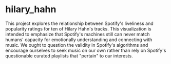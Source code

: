 # hilary_hahn

This project explores the relationship between Spotify's liveliness and popularity ratings for ten of Hilary Hahn's tracks. This visualization is intended to emphasize that Spotify's machines still can never match humans' capacity for emotionally understanding and connecting with music. We ought to question the validity in Spotify's algorithms and encourage ourselves to seek music on our own rather than rely on Spotify's questionable curated playlists that "pertain" to our interests.

